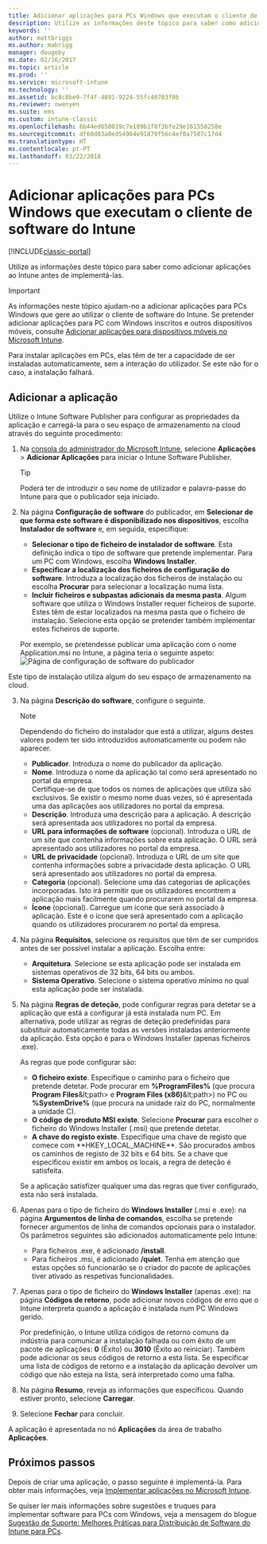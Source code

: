 ```yaml
---
title: Adicionar aplicações para PCs Windows que executam o cliente de software do Intune
description: Utilize as informações deste tópico para saber como adicionar aplicações para PCs Windows ao Intune antes de implementá-las.
keywords: ''
author: mattbriggs
ms.author: mabrigg
manager: dougeby
ms.date: 02/16/2017
ms.topic: article
ms.prod: ''
ms.service: microsoft-intune
ms.technology: ''
ms.assetid: bc8c8be9-7f4f-4891-9224-55fc40703f0b
ms.reviewer: owenyen
ms.suite: ems
ms.custom: intune-classic
ms.openlocfilehash: 6b44ed650019c7e189b1f8f3bfe29e161558258e
ms.sourcegitcommit: df60d03a0ed54964e91879f56c4ef0a7507c17d4
ms.translationtype: HT
ms.contentlocale: pt-PT
ms.lasthandoff: 03/22/2018
---
```

# <a name="add-apps-for-windows-pcs-that-run-the-intune-software-client"></a>Adicionar aplicações para PCs Windows que executam o cliente de software do Intune

[!INCLUDE[classic-portal](../includes/classic-portal.md)]

Utilize as informações deste tópico para saber como adicionar aplicações ao Intune antes de implementá-las.

> [!IMPORTANT]
> As informações neste tópico ajudam-no a adicionar aplicações para PCs Windows que gere ao utilizar o cliente de software do Intune. Se pretender adicionar aplicações para PC com Windows inscritos e outros dispositivos móveis, consulte [Adicionar aplicações para dispositivos móveis no Microsoft Intune](add-apps-for-mobile-devices-in-microsoft-intune.md).

Para instalar aplicações em PCs, elas têm de ter a capacidade de ser instaladas automaticamente, sem a interação do utilizador. Se este não for o caso, a instalação falhará.


## <a name="add-the-app"></a>Adicionar a aplicação
Utilize o Intune Software Publisher para configurar as propriedades da aplicação e carregá-la para o seu espaço de armazenamento na cloud através do seguinte procedimento:

1.  Na [consola do administrador do Microsoft Intune](https://manage.microsoft.com), selecione **Aplicações** &gt; **Adicionar Aplicações** para iniciar o Intune Software Publisher.

    > [!TIP]
    > Poderá ter de introduzir o seu nome de utilizador e palavra-passe do Intune para que o publicador seja iniciado.

2.  Na página **Configuração de software** do publicador, em **Selecionar de que forma este software é disponibilizado nos dispositivos**, escolha **Instalador de software** e, em seguida, especifique:

    - **Selecionar o tipo de ficheiro de instalador de software**. Esta definição indica o tipo de software que pretende implementar. Para um PC com Windows, escolha **Windows Installer**.
    - **Especificar a localização dos ficheiros de configuração do software**. Introduza a localização dos ficheiros de instalação ou escolha **Procurar** para selecionar a localização numa lista.
    - **Incluir ficheiros e subpastas adicionais da mesma pasta**. Algum software que utiliza o Windows Installer requer ficheiros de suporte. Estes têm de estar localizados na mesma pasta que o ficheiro de instalação. Selecione esta opção se pretender também implementar estes ficheiros de suporte.

    Por exemplo, se pretendesse publicar uma aplicação com o nome Application.msi no Intune, a página teria o seguinte aspeto: ![Página de configuração de software do publicador](./media/publisher-for-pc.png)

   Este tipo de instalação utiliza algum do seu espaço de armazenamento na cloud.

3.  Na página **Descrição do software**, configure o seguinte.

    > [!NOTE]
    > Dependendo do ficheiro do instalador que está a utilizar, alguns destes valores podem ter sido introduzidos automaticamente ou podem não aparecer.

    - **Publicador**. Introduza o nome do publicador da aplicação.
    - **Nome**. Introduza o nome da aplicação tal como será apresentado no portal da empresa.<br />Certifique-se de que todos os nomes de aplicações que utiliza são exclusivos. Se existir o mesmo nome duas vezes, só é apresentada uma das aplicações aos utilizadores no portal da empresa.
    - **Descrição**. Introduza uma descrição para a aplicação. A descrição será apresentada aos utilizadores no portal da empresa.
    - **URL para informações de software** (opcional). Introduza o URL de um site que contenha informações sobre esta aplicação. O URL será apresentado aos utilizadores no portal da empresa.
    - **URL de privacidade** (opcional). Introduza o URL de um site que contenha informações sobre a privacidade desta aplicação. O URL será apresentado aos utilizadores no portal da empresa.
    - **Categoria** (opcional). Selecione uma das categorias de aplicações incorporadas. Isto irá permitir que os utilizadores encontrem a aplicação mais facilmente quando procurarem no portal da empresa.
    - **Ícone** (opcional). Carregue um ícone que será associado à aplicação. Este é o ícone que será apresentado com a aplicação quando os utilizadores procurarem no portal da empresa.

4.  Na página **Requisitos**, selecione os requisitos que têm de ser cumpridos antes de ser possível instalar a aplicação. Escolha entre:

    - **Arquitetura**. Selecione se esta aplicação pode ser instalada em sistemas operativos de 32 bits, 64 bits ou ambos.
    - **Sistema Operativo**. Selecione o sistema operativo mínimo no qual esta aplicação pode ser instalada.

5.  Na página **Regras de deteção**, pode configurar regras para detetar se a aplicação que está a configurar já está instalada num PC. Em alternativa, pode utilizar as regras de deteção predefinidas para substituir automaticamente todas as versões instaladas anteriormente da aplicação. Esta opção é para o Windows Installer (apenas ficheiros .exe).

    As regras que pode configurar são:
    - **O ficheiro existe**. Especifique o caminho para o ficheiro que pretende detetar. Pode procurar em **%ProgramFiles%** (que procura **Program Files**\&lt;path&gt; e **Program Files (x86)**\&lt;path&gt;) no PC ou **%SystemDrive%** (que procura na unidade raiz do PC, normalmente a unidade C).
    - **O código de produto MSI existe**. Selecione **Procurar** para escolher o ficheiro do Windows Installer (.msi) que pretende detetar.
    - **A chave do registo existe**. Especifique uma chave de registo que comece com **HKEY_LOCAL_MACHINE\**. São procurados ambos os caminhos de registo de 32 bits e 64 bits. Se a chave que especificou existir em ambos os locais, a regra de deteção é satisfeita.

    Se a aplicação satisfizer qualquer uma das regras que tiver configurado, esta não será instalada.

6.  Apenas para o tipo de ficheiro do **Windows Installer** (.msi e .exe): na página **Argumentos de linha de comandos**, escolha se pretende fornecer argumentos de linha de comandos opcionais para o instalador.
    Os parâmetros seguintes são adicionados automaticamente pelo Intune:
    - Para ficheiros .exe, é adicionado **/install**.
    - Para ficheiros .msi, é adicionado **/quiet**.
    Tenha em atenção que estas opções só funcionarão se o criador do pacote de aplicações tiver ativado as respetivas funcionalidades.

7.  Apenas para o tipo de ficheiro do **Windows Installer** (apenas .exe): na página **Códigos de retorno**, pode adicionar novos códigos de erro que o Intune interpreta quando a aplicação é instalada num PC Windows gerido.

    Por predefinição, o Intune utiliza códigos de retorno comuns da indústria para comunicar a instalação falhada ou com êxito de um pacote de aplicações: **0** (Êxito) ou **3010** (Êxito ao reiniciar). Também pode adicionar os seus códigos de retorno a esta lista. Se especificar uma lista de códigos de retorno e a instalação da aplicação devolver um código que não esteja na lista, será interpretado como uma falha.

8.  Na página **Resumo**, reveja as informações que especificou. Quando estiver pronto, selecione **Carregar**.

9. Selecione **Fechar** para concluir.

A aplicação é apresentada no nó **Aplicações** da área de trabalho **Aplicações**.

## <a name="next-steps"></a>Próximos passos

Depois de criar uma aplicação, o passo seguinte é implementá-la. Para obter mais informações, veja [Implementar aplicações no Microsoft Intune](deploy-apps.md).

Se quiser ler mais informações sobre sugestões e truques para implementar software para PCs com Windows, veja a mensagem do blogue [Sugestão de Suporte: Melhores Práticas para Distribuição de Software do Intune para PCs](https://blogs.technet.microsoft.com/intunesupport/2016/06/13/support-tip-best-practices-for-intune-software-distribution-to-pcs/).

